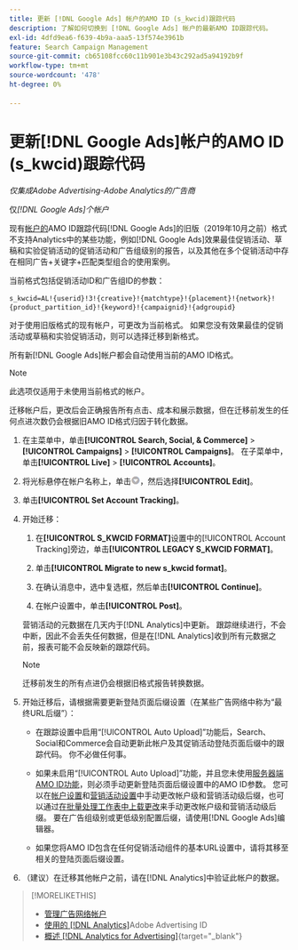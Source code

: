 ```yaml
---
title: 更新 [!DNL Google Ads] 帐户的AMO ID (s_kwcid)跟踪代码
description: 了解如何切换到 [!DNL Google Ads] 帐户的最新AMO ID跟踪代码。
exl-id: 4dfd9ea6-f639-4b9a-aaa5-13f574e3961b
feature: Search Campaign Management
source-git-commit: cb65108fcc60c11b901e3b43c292ad5a94192b9f
workflow-type: tm+mt
source-wordcount: '478'
ht-degree: 0%

---
```


# 更新[!DNL Google Ads]帐户的AMO ID (s_kwcid)跟踪代码

*仅集成Adobe Advertising-Adobe Analytics的广告商*

仅&#x200B;*[!DNL Google Ads]个帐户*

现有[帐户的](/help/integrations/analytics/ids.md#amo-id-formats)AMO ID跟踪代码[!DNL Google Ads]的旧版（2019年10月之前）格式不支持Analytics中的某些功能，例如[!DNL Google Ads]效果最佳促销活动、草稿和实验促销活动的促销活动和广告组级别的报告，以及其他在多个促销活动中存在相同广告+关键字+匹配类型组合的使用案例。

当前格式包括促销活动ID和广告组ID的参数：

```
s_kwcid=AL!{userid}!3!{creative}!{matchtype}!{placement}!{network}!{product_partition_id}!{keyword}!{campaignid}!{adgroupid}
```

对于使用旧版格式的现有帐户，可更改为当前格式。 如果您没有效果最佳的促销活动或草稿和实验促销活动，则可以选择迁移到新格式。

所有新[!DNL Google Ads]帐户都会自动使用当前的AMO ID格式。

>[!NOTE]
>
>此选项仅适用于未使用当前格式的帐户。
>
>迁移帐户后，更改后会正确报告所有点击、成本和展示数据，但在迁移前发生的任何点进次数仍会根据旧AMO ID格式归因于转化数据。

1. 在主菜单中，单击&#x200B;**[!UICONTROL Search, Social, & Commerce]** \> **[!UICONTROL Campaigns]** \> **[!UICONTROL Campaigns]**。 在子菜单中，单击&#x200B;**[!UICONTROL Live]** \> **[!UICONTROL Accounts]**。

1. 将光标悬停在帐户名称上，单击![箭头下拉图标](/help/search-social-commerce/assets/arrow-dropdown-menu.png)，然后选择&#x200B;**[!UICONTROL Edit]**。

1. 单击&#x200B;**[!UICONTROL Set Account Tracking]**。

1. 开始迁移：

   1. 在&#x200B;**[!UICONTROL S_KWCID FORMAT]**&#x200B;设置中的[!UICONTROL Account Tracking]旁边，单击&#x200B;**[!UICONTROL LEGACY S_KWCID FORMAT]**。

   1. 单击&#x200B;**[!UICONTROL Migrate to new s_kwcid format]**。

   1. 在确认消息中，选中复选框，然后单击&#x200B;**[!UICONTROL Continue]**。

   1. 在帐户设置中，单击&#x200B;**[!UICONTROL Post]**。

   营销活动的元数据在几天内于[!DNL Analytics]中更新。 跟踪继续进行，不会中断，因此不会丢失任何数据，但是在[!DNL Analytics]收到所有元数据之前，报表可能不会反映新的跟踪代码。

   >[!NOTE]
   >
   >迁移前发生的所有点进仍会根据旧格式报告转换数据。

1. 开始迁移后，请根据需要更新登陆页面后缀设置（在某些广告网络中称为“最终URL后缀”）：

   * 在跟踪设置中启用“[!UICONTROL Auto Upload]”功能后，Search、Social和Commerce会自动更新此帐户及其促销活动登陆页面后缀中的跟踪代码。 你不必做任何事。

   * 如果未启用“[!UICONTROL Auto Upload]”功能，并且您未使用[服务器端AMO ID功能](/help/integrations/analytics/ids.md#amo-id-formats)，则必须手动更新登陆页面后缀设置中的AMO ID参数。 您可以在[帐户设置](/help/search-social-commerce/campaign-management/accounts/ad-network-account-manage.md)和[营销活动设置](/help/search-social-commerce/campaign-management/campaigns/campaign-settings-google.md)中手动更改帐户级和营销活动级后缀，也可以通过[在批量处理工作表中上载更改](/help/search-social-commerce/campaign-management/bulksheets/bulksheet-upload.md)来手动更改帐户级和营销活动级后缀。 要在广告组级别或更低级别配置后缀，请使用[!DNL Google Ads]编辑器。

   * 如果您将AMO ID包含在任何促销活动组件的基本URL设置中，请将其移至相关的登陆页面后缀设置。

1. （建议）在迁移其他帐户之前，请在[!DNL Analytics]中验证此帐户的数据。

>[!MORELIKETHIS]
>
>* [管理广告网络帐户](ad-network-account-manage.md)
>* [使用的 [!DNL Analytics]](/help/integrations/analytics/ids.md)Adobe Advertising ID
>* [概述 [!DNL Analytics for Advertising]](https://experienceleague.adobe.com/docs/advertising/integrations/home.html?lang=zh-Hans){target="_blank"}
